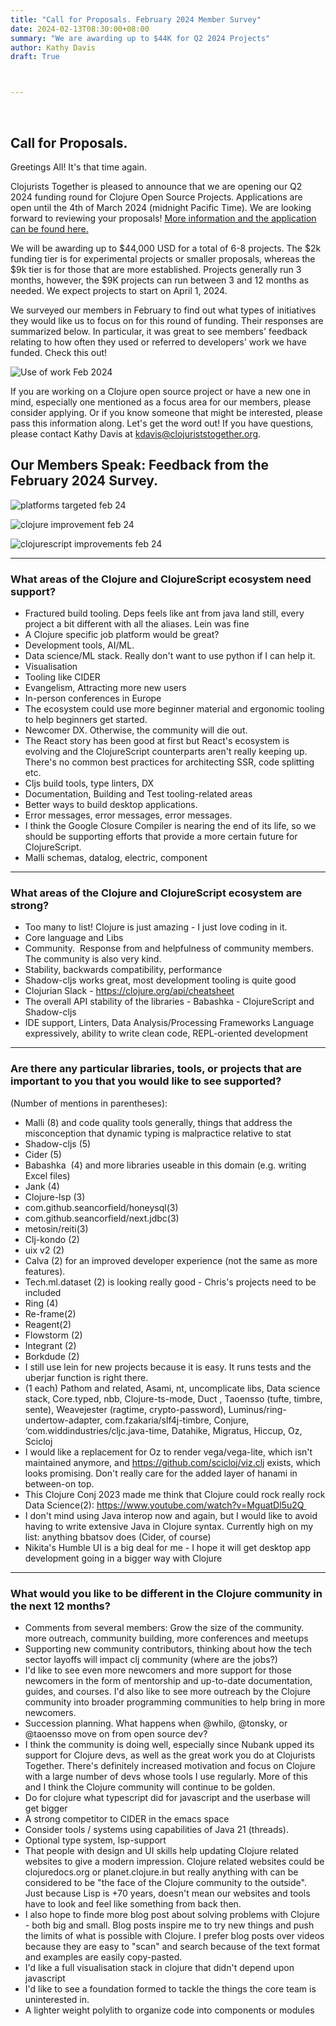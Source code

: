 ```yaml
---
title: "Call for Proposals. February 2024 Member Survey"
date: 2024-02-13T08:30:00+08:00
summary: "We are awarding up to $44K for Q2 2024 Projects"
author: Kathy Davis  
draft: True  



---  
```

<br>

## Call for Proposals. 
Greetings All! It's that time again. 

Clojurists Together is pleased to announce that we are opening our Q2 2024 funding round for Clojure Open Source Projects.  Applications are open until the 4th of March 2024 (midnight Pacific Time). We are looking forward to reviewing your proposals! [More information and the application can be found here.](https://clojuriststogether.org/open-source/)

We will be awarding up to $44,000 USD for a total of 6-8 projects. The $2k funding tier is for experimental projects or smaller proposals, whereas the $9k tier is for those that are more established. Projects generally run 3 months, however, the $9K projects can run between 3 and 12 months as needed. We expect projects to start on April 1, 2024.

We surveyed our members in February to find out what types of initiatives they would like us to focus on for this round of funding. Their responses are summarized below. In particular, it was great to see members' feedback relating to how often they used or referred to developers' work we have funded. Check this out!  

![Use of work Feb 2024](https://github.com/clojurists-together/clojuriststogether.org/assets/14980147/988c9baf-2811-4993-ac14-455d06935e4c)


If you are working on a Clojure open source project or have a new one in mind, especially one mentioned as a focus area for our members, please consider applying. Or if you know someone that might be interested, please pass this information along. Let's get the word out!  If you have questions, please contact Kathy Davis at kdavis@clojuriststogether.org.

## Our Members Speak: Feedback from the February 2024 Survey.  

![platforms targeted feb 24](https://github.com/clojurists-together/clojuriststogether.org/assets/14980147/761a93b3-c162-4b17-b7a9-e8ba124906fc)


![clojure improvement feb 24](https://github.com/clojurists-together/clojuriststogether.org/assets/14980147/f67455b9-8fba-4701-b879-013568e50aae)


![clojurescript improvements feb 24](https://github.com/clojurists-together/clojuriststogether.org/assets/14980147/0455fc0b-e743-4f5c-895d-c19b7b273f8d)
<br>

---



### What areas of the Clojure and ClojureScript ecosystem need support?  
- Fractured build tooling. Deps feels like ant from java land still, every project a bit different with all the aliases. Lein was fine  
- A Clojure specific job platform would be great?  
- Development tools, AI/ML.  
- Data science/ML stack. Really don't want to use python if I can help it.  
- Visualisation  
- Tooling like CIDER  
- Evangelism, Attracting more new users  
- In-person conferences in Europe  
- The ecosystem could use more beginner material and ergonomic tooling to help beginners get started.  
- Newcomer DX. Otherwise, the community will die out.  
- The React story has been good at first but React's ecosystem is evolving and the ClojureScript counterparts aren't really keeping up. There's no common best practices for architecting SSR, code splitting etc.  
- Cljs build tools, type linters, DX  
- Documentation, Building and Test tooling-related areas  
- Better ways to build desktop applications.  
- Error messages, error messages, error messages.  
- I think the Google Closure Compiler is nearing the end of its life, so we should be supporting efforts that provide a more certain future for ClojureScript.  
- Malli schemas, datalog, electric, component<br>

---


### What areas of the Clojure and ClojureScript ecosystem are strong? 
- Too many to list! Clojure is just amazing - I just love coding in it.  
- Core language and Libs  
- Community.  Response from and helpfulness of community members. The community is also very kind.  
- Stability, backwards compatibility, performance  
- Shadow-cljs works great, most development tooling is quite good  
- Clojurian Slack - https://clojure.org/api/cheatsheet 
- The overall API stability of the libraries - Babashka - ClojureScript and Shadow-cljs  
- IDE support, Linters, Data Analysis/Processing Frameworks
Language expressively, ability to write clean code, REPL-oriented development<br>

---


### Are there any particular libraries, tools, or projects that are important to you that you would like to see supported?  
(Number of mentions in parentheses):
- Malli (8) and code quality tools generally, things that address the misconception that dynamic typing is malpractice relative to stat  
- Shadow-cljs (5) 
- Cider (5)  
- Babashka  (4) and more libraries useable in this domain (e.g. writing Excel files) 
- Jank (4)  
- Clojure-lsp (3)  
- com.github.seancorfield/honeysql(3)  
- com.github.seancorfield/next.jdbc(3)   
- metosin/reiti(3)  
- Clj-kondo (2)  
- uix v2 (2)  
- Calva (2) for an improved developer experience (not the same as more features).   
- Tech.ml.dataset (2) is looking really good - Chris's projects need to be included  
- Ring (4)  
- Re-frame(2)  
- Reagent(2)  
- Flowstorm (2)  
- Integrant (2)  
- Borkdude (2)  
- I still use lein for new projects because it is easy. It runs tests and the uberjar function is right there.  
- (1 each) Pathom and related, Asami, nt, uncomplicate libs, Data science stack, Core.typed, nbb, Clojure-ts-mode, Duct , Taoensso (tufte, timbre, sente), Weavejester (ragtime, crypto-password), Luminus/ring-undertow-adapter, com.fzakaria/slf4j-timbre, Conjure, ‘com.widdindustries/cljc.java-time, Datahike, Migratus, Hiccup, Oz, Scicloj  
- I would like a replacement for Oz to render vega/vega-lite, which isn't maintained anymore, and https://github.com/scicloj/viz.clj exists, which looks promising. Don't really care for the added layer of hanami in between-on top.  
- This Clojure Conj 2023 made me think that Clojure could rock really rock Data Science(2): https://www.youtube.com/watch?v=MguatDl5u2Q   
- I don't mind using Java interop now and again, but I would like to avoid having to write extensive Java in Clojure syntax.
Currently high on my list: anything bbatsov does (Cider, of course)  
- Nikita's Humble UI is a big deal for me - I hope it will get desktop app development going in a bigger way with Clojure  <br>

---

### What would you like to be different in the Clojure community in the next 12 months?  
- Comments from several members: Grow the size of the community. more outreach, community building, more conferences and meetups  
- Supporting new community contributors, thinking about how the tech sector layoffs will impact clj community (where are the jobs?)  
- I'd like to see even more newcomers and more support for those newcomers in the form of mentorship and up-to-date documentation, guides, and courses. I'd also like to see more outreach by the Clojure community into broader programming communities to help bring in more newcomers.  
- Succession planning. What happens when @whilo, @tonsky, or @taoensso move on from open source dev?  
- I think the community is doing well, especially since Nubank upped its support for Clojure devs, as well as the great work you do at Clojurists Together. There's definitely increased motivation and focus on Clojure with a large number of devs whose tools I use regularly. More of this and I think the Clojure community will continue to be golden.  
- Do for clojure what typescript did for javascript and the userbase will get bigger  
- A strong competitor to CIDER in the emacs space  
- Consider tools / systems using capabilities of Java 21 (threads).  
- Optional type system, lsp-support  
- That people with design and UI skills help updating Clojure related websites to give a modern impression. Clojure related websites could be clojuredocs.org or planet.clojure.in but really anything with can be considered to be "the face of the Clojure community to the outside". Just because Lisp is +70 years, doesn't mean our websites and tools have to look and feel like something from back then.   
- I also hope to finde more blog post about solving problems with Clojure - both big and small. Blog posts inspire me to try new things and push the limits of what is possible with Clojure. I prefer blog posts over videos because they are easy to "scan" and search because of the text format and examples are easily copy-pasted.  
- I'd like a full visualisation stack in clojure that didn't depend upon javascript  
- I'd like to see a foundation formed to tackle the things the core team is uninterested in.  
- A lighter weight polylith to organize code into components or modules  



